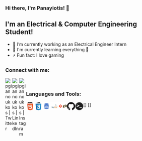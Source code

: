 ### Hi there, I'm Panayiotis! 👋

## I'm an Electrical & Computer Engineering Student!
- 🔭 I’m currently working as an Electrical Engineer Intern
- 🌱 I'm currently learning everything 🤣
- ⚡ Fun fact: I love gaming

### Connect with me:

[<img align="left" alt="pgiannoukkos | Twitter" width="22px" src="https://cdn.jsdelivr.net/npm/simple-icons@v3/icons/twitter.svg" />][twitter]
[<img align="left" alt="pgiannoukkos | LinkedIn" width="22px" src="https://cdn.jsdelivr.net/npm/simple-icons@v3/icons/linkedin.svg" />][linkedin]
[<img align="left" alt="pgiannoukkos | Instagram" width="22px" src="https://cdn.jsdelivr.net/npm/simple-icons@v3/icons/instagram.svg" />][instagram]

<br />

### Languages and Tools:

[<img align="left" alt="HTML5" width="26px" src="https://raw.githubusercontent.com/github/explore/80688e429a7d4ef2fca1e82350fe8e3517d3494d/topics/html/html.png" />]
[<img align="left" alt="CSS3" width="26px" src="https://raw.githubusercontent.com/github/explore/80688e429a7d4ef2fca1e82350fe8e3517d3494d/topics/css/css.png" />]
<img align="left" alt="SQL" width="26px" src="https://raw.githubusercontent.com/github/explore/80688e429a7d4ef2fca1e82350fe8e3517d3494d/topics/sql/sql.png" />
<img align="left" alt="MySQL" width="26px" src="https://raw.githubusercontent.com/github/explore/80688e429a7d4ef2fca1e82350fe8e3517d3494d/topics/mysql/mysql.png" />
<img align="left" alt="Git" width="26px" src="https://raw.githubusercontent.com/github/explore/80688e429a7d4ef2fca1e82350fe8e3517d3494d/topics/git/git.png" />
<img align="left" alt="GitHub" width="26px" src="https://raw.githubusercontent.com/github/explore/78df643247d429f6cc873026c0622819ad797942/topics/github/github.png" />
<img align="left" alt="Terminal" width="26px" src="https://raw.githubusercontent.com/github/explore/80688e429a7d4ef2fca1e82350fe8e3517d3494d/topics/terminal/terminal.png" />

<br />
<br />

[twitter]: https://twitter.com/pyiannoukkos
[instagram]: https://instagram.com/p.yiannoukkos
[linkedin]: https://linkedin.com/in/pyiannoukkos

